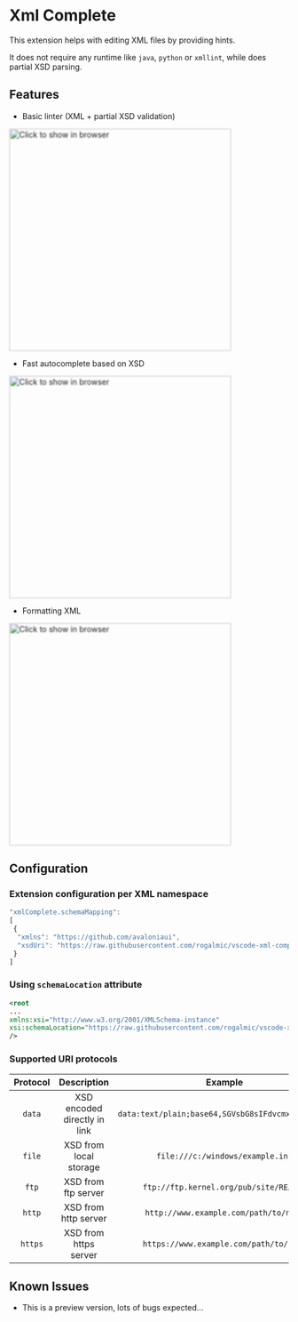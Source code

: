 # Xml Complete

This extension helps with editing XML files by providing hints.

It does not require any runtime like `java`, `python` or `xmllint`, while does partial XSD parsing.

## Features

- Basic linter (XML + partial XSD validation)

[<img src="https://raw.githubusercontent.com/rogalmic/vscode-xml-complete/gif/images/vscode-xml-complete-linter.png" width="400" style="filter: blur(1px); " title="Click to show in browser"/>](https://raw.githubusercontent.com/rogalmic/vscode-xml-complete/gif/images/vscode-xml-complete-linter.png)

- Fast autocomplete based on XSD

[<img src="https://raw.githubusercontent.com/rogalmic/vscode-xml-complete/gif/images/vscode-xml-complete-complete.png" width="400" style="filter: blur(1px); " title="Click to show in browser"/>](https://raw.githubusercontent.com/rogalmic/vscode-xml-complete/gif/images/vscode-xml-complete-complete.png)

- Formatting XML

[<img src="https://raw.githubusercontent.com/rogalmic/vscode-xml-complete/gif/images/vscode-xml-complete-format.png" width="400" style="filter: blur(1px); " title="Click to show in browser"/>](https://raw.githubusercontent.com/rogalmic/vscode-xml-complete/gif/images/vscode-xml-complete-format.png)

## Configuration

### Extension configuration per XML namespace
```javascript
"xmlComplete.schemaMapping":
[
 {
  "xmlns": "https://github.com/avaloniaui",
  "xsdUri": "https://raw.githubusercontent.com/rogalmic/vscode-xml-complete/master/test/Avalonia/AvaloniaXamlSchema.xsd"
 }
]
```
### Using `schemaLocation` attribute
```xml
<root
...
xmlns:xsi="http://www.w3.org/2001/XMLSchema-instance"
xsi:schemaLocation="https://raw.githubusercontent.com/rogalmic/vscode-xml-complete/master/test/Avalonia/AvaloniaXamlSchema.xsd"
/>
```

### Supported URI protocols

| Protocol  | Description                     | Example
|:---------:|:-------------------------------:|:---------------------------------:
| `data`    | XSD encoded directly in link    | `data:text/plain;base64,SGVsbG8sIFdvcmxkIQ%3D%3D`
| `file`    | XSD from local storage          | `file:///c:/windows/example.ini`
| `ftp`     | XSD from ftp server             | `ftp://ftp.kernel.org/pub/site/README`
| `http`    | XSD from http server            | `http://www.example.com/path/to/name`
| `https`   | XSD from https server           | `https://www.example.com/path/to/name`


## Known Issues

- This is a preview version, lots of bugs expected...

